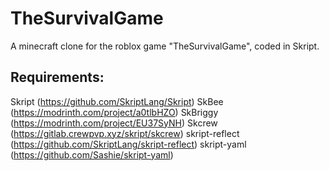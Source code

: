 # TheSurvivalGame
A minecraft clone for the roblox game "TheSurvivalGame", coded in Skript.

## Requirements:
  Skript (https://github.com/SkriptLang/Skript)
    SkBee (https://modrinth.com/project/a0tlbHZO)
    SkBriggy (https://modrinth.com/project/EU37SyNH)
    Skcrew (https://gitlab.crewpvp.xyz/skript/skcrew)
    skript-reflect (https://github.com/SkriptLang/skript-reflect)
    skript-yaml (https://github.com/Sashie/skript-yaml)
